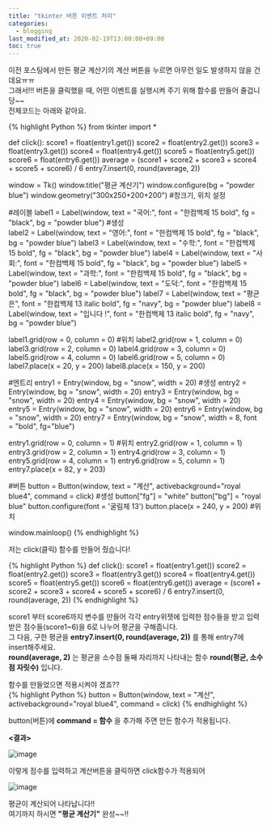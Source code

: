 ```yaml
---
title: "tkinter 버튼 이벤트 처리"
categories: 
  - blogging
last_modified_at: 2020-02-19T13:00:00+09:00
toc: true
---
```

이전 포스팅에서 만든 평균 계산기의 계산 버튼을 누르면 아무런 일도 발생하지 않을 건데요ㅠㅠ  
그래서!!! 버튼을 클릭했을 때, 어떤 이벤트를 실행시켜 주기 위해 함수를 만들어 줄겁니당~~  
전체코드는 아래와 같아요.  

{% highlight Python %}
from tkinter import *

def click():
    score1 = float(entry1.get())
    score2 = float(entry2.get())
    score3 = float(entry3.get())
    score4 = float(entry4.get())
    score5 = float(entry5.get())
    score6 = float(entry6.get())
    average = (score1 + score2 + score3 + score4 + score5 + score6) / 6
    entry7.insert(0, round(average, 2))
    
window = Tk()
window.title("평균 계산기")
window.configure(bg = "powder blue")
window.geometry("300x250+200+200")  #창크기, 위치 설정  

#레이블
label1 = Label(window, text = "국어:", font = "한컴백제 15 bold", fg = "black", bg = "powder blue")  #생성  
label2 = Label(window, text = "영어:", font = "한컴백제 15 bold", fg = "black", bg = "powder blue")
label3 = Label(window, text = "수학:", font = "한컴백제 15 bold", fg = "black", bg = "powder blue")
label4 = Label(window, text = "사회:", font = "한컴백제 15 bold", fg = "black", bg = "powder blue")
label5 = Label(window, text = "과학:", font = "한컴백제 15 bold", fg = "black", bg = "powder blue")
label6 = Label(window, text = "도덕:", font = "한컴백제 15 bold", fg = "black", bg = "powder blue")
label7 = Label(window, text = "평균은", font = "한컴백제 13 italic bold", fg = "navy", bg = "powder blue")
label8 = Label(window, text = "입니다 !", font = "한컴백제 13 italic bold", fg = "navy", bg = "powder blue")

label1.grid(row = 0, column = 0)  #위치
label2.grid(row = 1, column = 0)
label3.grid(row = 2, column = 0)
label4.grid(row = 3, column = 0)
label5.grid(row = 4, column = 0)
label6.grid(row = 5, column = 0)
label7.place(x = 20, y = 200)
label8.place(x = 150, y = 200)

#엔트리
entry1 = Entry(window, bg = "snow", width = 20)  #생성
entry2 = Entry(window, bg = "snow", width = 20)
entry3 = Entry(window, bg = "snow", width = 20)
entry4 = Entry(window, bg = "snow", width = 20)
entry5 = Entry(window, bg = "snow", width = 20)
entry6 = Entry(window, bg = "snow", width = 20)
entry7 = Entry(window, bg = "snow", width = 8, font = "bold", fg="blue")

entry1.grid(row = 0, column = 1)  #위치
entry2.grid(row = 1, column = 1)
entry3.grid(row = 2, column = 1)
entry4.grid(row = 3, column = 1)
entry5.grid(row = 4, column = 1)
entry6.grid(row = 5, column = 1)
entry7.place(x = 82, y = 203)

#버튼
button = Button(window, text = "계산", activebackground="royal blue4", command = click)  #생성
button["fg"] = "white"
button["bg"] = "royal blue"
button.configure(font = '굴림체 13')
button.place(x = 240, y = 200)  #위치

window.mainloop()
{% endhighlight %}  

저는 click(클릭) 함수를 만들어 줬습니다!  

{% highlight Python %}
def click():
    score1 = float(entry1.get())
    score2 = float(entry2.get())
    score3 = float(entry3.get())
    score4 = float(entry4.get())
    score5 = float(entry5.get())
    score6 = float(entry6.get())
    average = (score1 + score2 + score3 + score4 + score5 + score6) / 6
    entry7.insert(0, round(average, 2))
{% endhighlight %} 

score1 부터 score6까지 변수를 만들어 각각 entry위젯에 입력한 점수들을 받고 입력받은 점수들(score1~6)을 6로 나누어 평균을 구해줍니다.    
그 다음, 구한 평균을 **entry7.insert(0, round(average, 2))** 를 통해 entry7에 insert해주세요.  
 **round(average, 2)** 는 평균을 소수점 둘째 자리까지 나타내는 함수 **round(평균, 소수점 자릿수)** 입니다.  

함수를 만들었으면 적용시켜야 겠죠??  
{% highlight Python %}
button = Button(window, text = "계산", activebackground="royal blue4", command = click)
{% endhighlight %} 

button(버튼)에 **command = 함수** 을 추가해 주면 만든 함수가 적용됩니다.  

**<결과>**

![image](https://user-images.githubusercontent.com/59803206/74808999-8b11f680-532f-11ea-8d26-f302aba6a512.png)

이렇게 점수를 입력하고 계산버튼을 클릭하면 click함수가 적용되어  

![image](https://user-images.githubusercontent.com/59803206/74809089-b5fc4a80-532f-11ea-9ec3-dc84288b4f6a.png)

평균이 계산되어 나타납니다!!  
여기까지 하시면 **"평균 계산기"** 완성~~!!